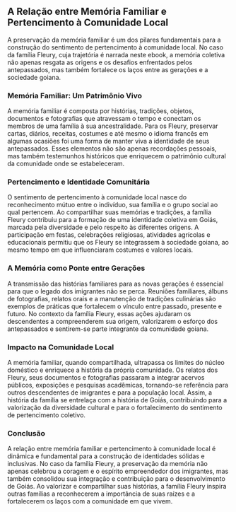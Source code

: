## A Relação entre Memória Familiar e Pertencimento à Comunidade Local

A preservação da memória familiar é um dos pilares fundamentais para a construção do sentimento de pertencimento à comunidade local. No caso da família Fleury, cuja trajetória é narrada neste ebook, a memória coletiva não apenas resgata as origens e os desafios enfrentados pelos antepassados, mas também fortalece os laços entre as gerações e a sociedade goiana.

### Memória Familiar: Um Patrimônio Vivo

A memória familiar é composta por histórias, tradições, objetos, documentos e fotografias que atravessam o tempo e conectam os membros de uma família à sua ancestralidade. Para os Fleury, preservar cartas, diários, receitas, costumes e até mesmo o idioma francês em algumas ocasiões foi uma forma de manter viva a identidade de seus antepassados. Esses elementos não são apenas recordações pessoais, mas também testemunhos históricos que enriquecem o patrimônio cultural da comunidade onde se estabeleceram.

### Pertencimento e Identidade Comunitária

O sentimento de pertencimento à comunidade local nasce do reconhecimento mútuo entre o indivíduo, sua família e o grupo social ao qual pertencem. Ao compartilhar suas memórias e tradições, a família Fleury contribuiu para a formação de uma identidade coletiva em Goiás, marcada pela diversidade e pelo respeito às diferentes origens. A participação em festas, celebrações religiosas, atividades agrícolas e educacionais permitiu que os Fleury se integrassem à sociedade goiana, ao mesmo tempo em que influenciaram costumes e valores locais.

### A Memória como Ponte entre Gerações

A transmissão das histórias familiares para as novas gerações é essencial para que o legado dos imigrantes não se perca. Reuniões familiares, álbuns de fotografias, relatos orais e a manutenção de tradições culinárias são exemplos de práticas que fortalecem o vínculo entre passado, presente e futuro. No contexto da família Fleury, essas ações ajudaram os descendentes a compreenderem sua origem, valorizarem o esforço dos antepassados e sentirem-se parte integrante da comunidade goiana.

### Impacto na Comunidade Local

A memória familiar, quando compartilhada, ultrapassa os limites do núcleo doméstico e enriquece a história da própria comunidade. Os relatos dos Fleury, seus documentos e fotografias passaram a integrar acervos públicos, exposições e pesquisas acadêmicas, tornando-se referência para outros descendentes de imigrantes e para a população local. Assim, a história da família se entrelaça com a história de Goiás, contribuindo para a valorização da diversidade cultural e para o fortalecimento do sentimento de pertencimento coletivo.

### Conclusão

A relação entre memória familiar e pertencimento à comunidade local é dinâmica e fundamental para a construção de identidades sólidas e inclusivas. No caso da família Fleury, a preservação da memória não apenas celebrou a coragem e o espírito empreendedor dos imigrantes, mas também consolidou sua integração e contribuição para o desenvolvimento de Goiás. Ao valorizar e compartilhar suas histórias, a família Fleury inspira outras famílias a reconhecerem a importância de suas raízes e a fortalecerem os laços com a comunidade em que vivem.